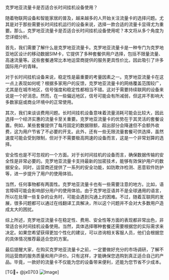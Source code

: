 克罗地亚流量卡是否适合长时间挂机设备使用？

随着物联网设备和智能家居的普及，越来越多的人开始关注流量卡的选择问题。尤其是对于那些需要长时间挂机运行的设备来说，选择一款合适的流量卡显得尤为重要。那么，克罗地亚流量卡是否适合长时间挂机设备使用呢？本文将从多个角度为您详细分析。

首先，我们需要了解什么是克罗地亚流量卡。克罗地亚流量卡是一种专门为克罗地亚地区设计的移动数据SIM卡，它提供了多种套餐供用户选择，包括不限量流量、高速流量等。这些套餐通常比本地运营商提供的服务更具性价比，因此吸引了许多国际用户的青睐。

对于长时间挂机设备来说，稳定性是最重要的考量因素之一。克罗地亚流量卡在这一点上表现如何呢？根据多家用户的反馈，克罗地亚流量卡的网络覆盖范围较广，尤其是在城市地区，信号强度和稳定性都相当不错。这对于需要持续联网的设备来说是一个好消息。然而，在一些偏远地区，信号可能会有所减弱，但这并不影响大多数家庭或商业环境中的正常使用。

其次，我们来谈谈费用问题。长时间挂机设备意味着流量消耗可能会比较大，因此选择一个经济实惠的流量卡至关重要。克罗地亚流量卡的优势在于其灵活的套餐设置。例如，某些套餐提供了每月固定的数据限额，超出部分会降速但不会额外收费，这为用户节省了不必要的开支。此外，还有一些无限流量套餐可供选择，虽然速度可能会受到限制，但对于不需要极高网速的设备而言，这是一个非常划算的选择。

安全性也是不可忽视的一个方面。对于长时间挂机的设备而言，确保数据传输的安全性是非常必要的。克罗地亚流量卡支持最新的加密技术，能够有效保护用户的数据安全。同时，运营商还提供了一系列的安全功能，如防欺诈检测、恶意软件防护等，进一步提升了用户的使用体验。

当然，任何事物都有两面性。克罗地亚流量卡也有一些需要注意的地方。比如，语言障碍可能会影响部分用户的使用体验。由于克罗地亚语并不是全球通用的语言，所以在处理一些复杂的业务时，可能会遇到沟通上的困难。不过，随着互联网的发展，很多问题都可以通过在线翻译工具解决，所以这个问题并不会对大多数用户造成太大的困扰。

综上所述，克罗地亚流量卡在稳定性、费用、安全性等方面的表现都非常出色，非常适合长时间挂机设备使用。当然，具体选择哪种套餐还需要根据您的实际需求来决定。如果您希望获得更加个性化的建议，可以咨询相关客服人员，他们会根据您的具体情况推荐最适合您的方案。

最后提醒大家，在购买克罗地亚流量卡之前，一定要做好充分的市场调研，了解不同运营商的服务质量和用户评价。只有这样，才能确保您选购到真正适合自己的产品。毕竟，一款好的流量卡不仅能为您的设备带来便利，还能为您节省不少成本。

[TG💪+ @jx0703 ![Image](https://github.com/user-attachments/assets/dbca1d08-cadb-493c-b0ec-ad6f7a83f270)]
